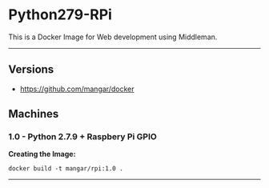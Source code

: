 # Python279-RPi 

This is a Docker Image for Web development using Middleman.

--- 

## Versions

- <https://github.com/mangar/docker>



## Machines


### 1.0 - Python 2.7.9 + Raspbery Pi GPIO



__Creating the Image:__
```
docker build -t mangar/rpi:1.0 .
```







---

